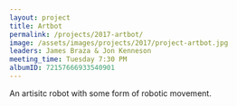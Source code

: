 ```yaml
---
layout: project
title: Artbot
permalink: /projects/2017-artbot/
image: /assets/images/projects/2017/project-artbot.jpg
leaders: James Braza & Jon Kenneson
meeting_time: Tuesday 7:30 PM
albumID: 72157666933540901
---
```


An artisitc robot with some form of robotic movement.
